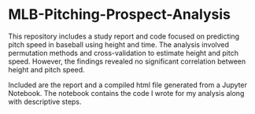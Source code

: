 # MLB-Pitching-Prospect-Analysis
This repository includes a study report and code focused on predicting pitch speed in baseball using height and time. The analysis involved permutation methods and cross-validation to estimate height and pitch speed. However, the findings revealed no significant correlation between height and pitch speed.

Included are the report and a compiled html file generated from a Jupyter Notebook. The notebook contains the code I wrote for my analysis along with descriptive steps.
